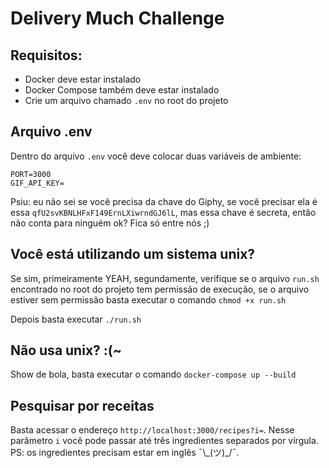 # Delivery Much Challenge

## Requisitos:

- Docker deve estar instalado
- Docker Compose também deve estar instalado
- Crie um arquivo chamado `.env` no root do projeto

## Arquivo .env

Dentro do arquivo `.env` você deve colocar duas variáveis de ambiente:

```
PORT=3000
GIF_API_KEY=
```

Psiu: eu não sei se você precisa da chave do Giphy, se você precisar ela é essa `qfU2svKBNLHFxF149ErnLXiwrndGJ6lL`, mas essa chave é secreta, então não conta para ninguém ok? Fica só entre nós ;)

## Você está utilizando um sistema unix?

Se sim, primeiramente YEAH, segundamente, verifique se o arquivo `run.sh` encontrado no root do projeto tem permissão de execução, se o arquivo estiver sem permissão basta executar o comando `chmod +x run.sh`

Depois basta executar `./run.sh`

## Não usa unix? :(~

Show de bola, basta executar o comando `docker-compose up --build`

## Pesquisar por receitas

Basta acessar o endereço `http://localhost:3000/recipes?i=`. Nesse parâmetro `i` você pode passar até três ingredientes separados por vírgula. PS: os ingredientes precisam estar em inglês ¯\\\_(ツ)\_/¯.

